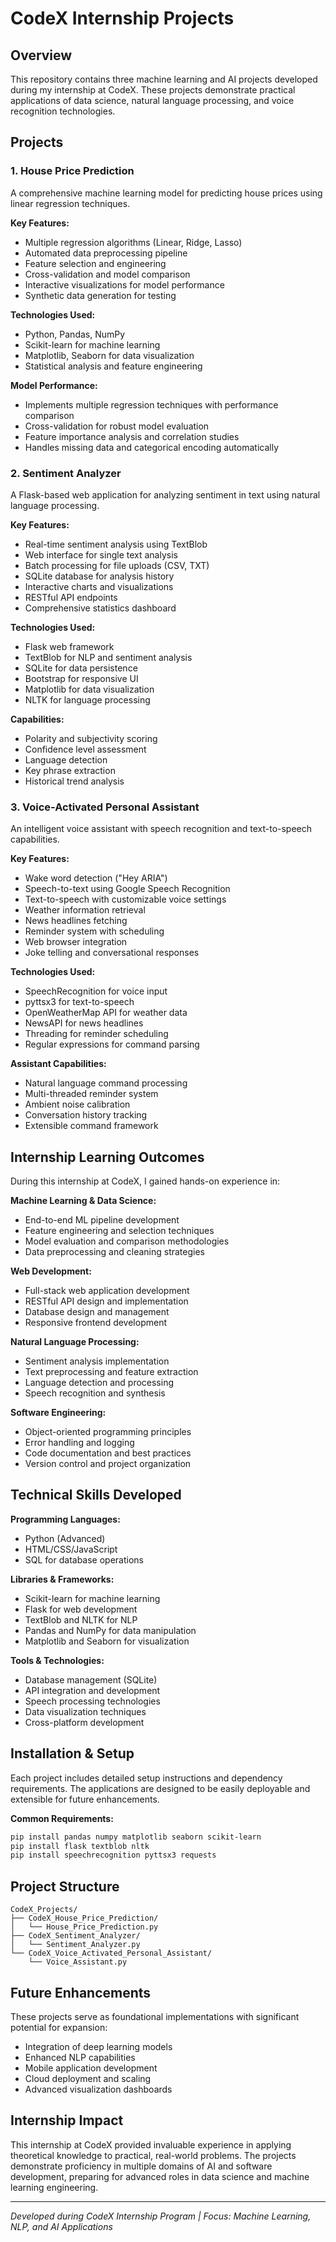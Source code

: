 # CodeX Internship Projects

## Overview
This repository contains three machine learning and AI projects developed during my internship at CodeX. These projects demonstrate practical applications of data science, natural language processing, and voice recognition technologies.

## Projects

### 1. House Price Prediction
A comprehensive machine learning model for predicting house prices using linear regression techniques.

**Key Features:**
- Multiple regression algorithms (Linear, Ridge, Lasso)
- Automated data preprocessing pipeline
- Feature selection and engineering
- Cross-validation and model comparison
- Interactive visualizations for model performance
- Synthetic data generation for testing

**Technologies Used:**
- Python, Pandas, NumPy
- Scikit-learn for machine learning
- Matplotlib, Seaborn for data visualization
- Statistical analysis and feature engineering

**Model Performance:**
- Implements multiple regression techniques with performance comparison
- Cross-validation for robust model evaluation
- Feature importance analysis and correlation studies
- Handles missing data and categorical encoding automatically

### 2. Sentiment Analyzer
A Flask-based web application for analyzing sentiment in text using natural language processing.

**Key Features:**
- Real-time sentiment analysis using TextBlob
- Web interface for single text analysis
- Batch processing for file uploads (CSV, TXT)
- SQLite database for analysis history
- Interactive charts and visualizations
- RESTful API endpoints
- Comprehensive statistics dashboard

**Technologies Used:**
- Flask web framework
- TextBlob for NLP and sentiment analysis
- SQLite for data persistence
- Bootstrap for responsive UI
- Matplotlib for data visualization
- NLTK for language processing

**Capabilities:**
- Polarity and subjectivity scoring
- Confidence level assessment
- Language detection
- Key phrase extraction
- Historical trend analysis

### 3. Voice-Activated Personal Assistant
An intelligent voice assistant with speech recognition and text-to-speech capabilities.

**Key Features:**
- Wake word detection ("Hey ARIA")
- Speech-to-text using Google Speech Recognition
- Text-to-speech with customizable voice settings
- Weather information retrieval
- News headlines fetching
- Reminder system with scheduling
- Web browser integration
- Joke telling and conversational responses

**Technologies Used:**
- SpeechRecognition for voice input
- pyttsx3 for text-to-speech
- OpenWeatherMap API for weather data
- NewsAPI for news headlines
- Threading for reminder scheduling
- Regular expressions for command parsing

**Assistant Capabilities:**
- Natural language command processing
- Multi-threaded reminder system
- Ambient noise calibration
- Conversation history tracking
- Extensible command framework

## Internship Learning Outcomes

During this internship at CodeX, I gained hands-on experience in:

**Machine Learning & Data Science:**
- End-to-end ML pipeline development
- Feature engineering and selection techniques
- Model evaluation and comparison methodologies
- Data preprocessing and cleaning strategies

**Web Development:**
- Full-stack web application development
- RESTful API design and implementation
- Database design and management
- Responsive frontend development

**Natural Language Processing:**
- Sentiment analysis implementation
- Text preprocessing and feature extraction
- Language detection and processing
- Speech recognition and synthesis

**Software Engineering:**
- Object-oriented programming principles
- Error handling and logging
- Code documentation and best practices
- Version control and project organization

## Technical Skills Developed

**Programming Languages:**
- Python (Advanced)
- HTML/CSS/JavaScript
- SQL for database operations

**Libraries & Frameworks:**
- Scikit-learn for machine learning
- Flask for web development
- TextBlob and NLTK for NLP
- Pandas and NumPy for data manipulation
- Matplotlib and Seaborn for visualization

**Tools & Technologies:**
- Database management (SQLite)
- API integration and development
- Speech processing technologies
- Data visualization techniques
- Cross-platform development

## Installation & Setup

Each project includes detailed setup instructions and dependency requirements. The applications are designed to be easily deployable and extensible for future enhancements.

**Common Requirements:**
```bash
pip install pandas numpy matplotlib seaborn scikit-learn
pip install flask textblob nltk
pip install speechrecognition pyttsx3 requests
```

## Project Structure
```
CodeX_Projects/
├── CodeX_House_Price_Prediction/
│   └── House_Price_Prediction.py
├── CodeX_Sentiment_Analyzer/
│   └── Sentiment_Analyzer.py
└── CodeX_Voice_Activated_Personal_Assistant/
    └── Voice_Assistant.py
```

## Future Enhancements

These projects serve as foundational implementations with significant potential for expansion:
- Integration of deep learning models
- Enhanced NLP capabilities
- Mobile application development
- Cloud deployment and scaling
- Advanced visualization dashboards

## Internship Impact

This internship at CodeX provided invaluable experience in applying theoretical knowledge to practical, real-world problems. The projects demonstrate proficiency in multiple domains of AI and software development, preparing for advanced roles in data science and machine learning engineering.

---

*Developed during CodeX Internship Program | Focus: Machine Learning, NLP, and AI Applications*

